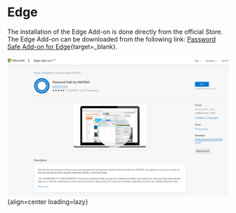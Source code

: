 # Edge

The installation of the Edge Add-on is done directly from the official Store.
The Edge Add-on can be downloaded from the following link:
[Password Safe Add-on for Edge](https://microsoftedge.microsoft.com/addons/detail/ahdfobpkkckhdhbmnpjehdkepaddfhek){target=_blank}.

![Image title](/assets/en/edge_addon/store_edge_addon.png){align=center loading=lazy}
